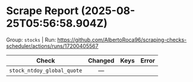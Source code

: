 # Scrape Report (2025-08-25T05:56:58.904Z)

Group: `stocks`  |  Run: https://github.com/AlbertoRoca96/scraping-checks-scheduler/actions/runs/17200405567

| Check | Changed | Keys | Error |
|---|:---:|:--|:--|
| `stock_ntdoy_global_quote` | — |  |  |

